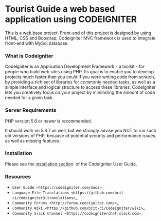 # Tourist Guide a web based application using CODEIGNITER
This is a web base project. Front-end of this project is designed by using HTML, CSS and Boostrap. Codeigniter MVC framework is used to integrate front-end with MySql database.


<h3>What is CodeIgniter</h3>


CodeIgniter is an Application Development Framework - a toolkit - for people
who build web sites using PHP. Its goal is to enable you to develop projects
much faster than you could if you were writing code from scratch, by providing
a rich set of libraries for commonly needed tasks, as well as a simple
interface and logical structure to access these libraries. CodeIgniter lets
you creatively focus on your project by minimizing the amount of code needed
for a given task.



<h3>Server Requirements</h3>


PHP version 5.6 or newer is recommended.

It should work on 5.3.7 as well, but we strongly advise you NOT to run
such old versions of PHP, because of potential security and performance
issues, as well as missing features.


<h3>Installation </h3>


Please see the <a href="https://codeigniter.com/user_guide/installation/index.html">installation section</a>` 
of the CodeIgniter User Guide.




<h3>Resources</h3>


-  `User Guide <https://codeigniter.com/docs>`_
-  `Language File Translations <https://github.com/bcit-ci/codeigniter3-translations>`_
-  `Community Forums <http://forum.codeigniter.com/>`_
-  `Community Wiki <https://github.com/bcit-ci/CodeIgniter/wiki>`_
-  `Community Slack Channel <https://codeigniterchat.slack.com>`_




